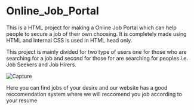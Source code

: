 # Online_Job_Portal
This is a HTML project for making a Online Job Portal which can help people to secure a job of their own choosing. It is completely made using HTML and Internal CSS is used in HTML head only.

This project is mainly divided for two type of users one for those who are searching for a job and second for those for are searching for peoples i.e. Job Seekers and Job Hirers.

![Capture](https://user-images.githubusercontent.com/47917021/90985008-86582480-e596-11ea-862c-805fd6822f90.PNG)

Here you can find jobs of your desire and our website has a good reccomendation system where we will reccomend you job according to your resume
